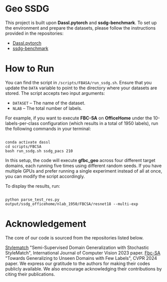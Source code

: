 # Geo SSDG
<p>This project is built upon <strong>Dassl.pytorch</strong> and <strong>ssdg-benchmark</strong>. To set up the environment and prepare the datasets, please follow the instructions provided in the repositories:</p>

<ul>
    <li><a href="https://github.com/KaiyangZhou/Dassl.pytorch">Dassl.pytorch</a></li>
    <li><a href="https://github.com/KaiyangZhou/ssdg-benchmark">ssdg-benchmark</a></li>
</ul>

<h1>How to Run</h1>

<p>You can find the script in <code>/scripts/FBASA/run_ssdg.sh</code>. Ensure that you update the <code>DATA</code> variable to point to the directory where your datasets are stored. The script accepts two input arguments:</p>

<ul>
    <li><code>DATASET</code> – The name of the dataset.</li>
    <li><code>NLAB</code> – The total number of labels.</li>
</ul>

<p>For example, if you want to execute <strong>FBC-SA</strong> on <strong>OfficeHome</strong> under the 10-labels-per-class configuration (which results in a total of 1950 labels), run the following commands in your terminal:</p>

<pre><code>
conda activate dassl
cd scripts/FBCSA
bash run_ssdg.sh ssdg_pacs 210
</code></pre>

<p>In this setup, the code will execute <strong>gfbc_geo</strong> across four different target domains, each running five times using different random seeds. If you have multiple GPUs and prefer running a single experiment instead of all at once, you can modify the script accordingly.</p>

<p>To display the results, run:</p>

<pre><code>
python parse_test_res.py output/ssdg_officehome/nlab_1950/FBCSA/resnet18 --multi-exp
</code></pre>
<h1>Acknowledgement</h1>
The core of our code is sourced from the repositories listed below.

<a href='https://openreview.net/pdf?id=1JssKBooMlp'>Stylematch</a> "Semi-Supervised Domain Generalization
with Stochastic StyleMatch", International Journal of Computer Vision 2023  paper.
<a href ='https://github.com/Chumsy0725/FBC-SA' > Fbc-SA</a> "Towards Generalizing to Unseen Domains with Few Labels", CVPR 2024 paper.
We express our gratitude to the authors for making their codes publicly available. We also encourage acknowledging their contributions by citing their publications.

